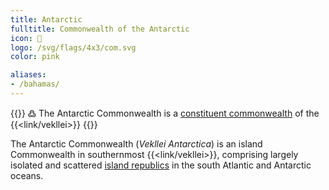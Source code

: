 ```yaml
---
title: Antarctic
fulltitle: Commonwealth of the Antarctic
icon: 🌹
logo: /svg/flags/4x3/com.svg
color: pink

aliases:
- /bahamas/
---
```

{{<note green >}}
߷ The Antarctic Commonwealth is a [constituent commonwealth](/constituents/) of the {{<link/vekllei>}}
{{</note>}}

The Antarctic Commonwealth (*Vekllei Antarctica*) is an island Commonwealth in southernmost {{<link/vekllei>}}, comprising largely isolated and scattered [island republics](/republics/) in the south Atlantic and Antarctic oceans.
